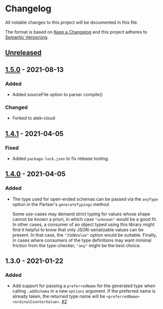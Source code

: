 # Changelog

All notable changes to this project will be documented in this file.

The format is based on [Keep a Changelog](http://keepachangelog.com/en/1.0.0/)
and this project adheres to [Semantic Versioning](http://semver.org/spec/v2.0.0.html).

## [Unreleased]

## [1.5.0] - 2021-08-13
### Added
- Added sourceFile option to parser compile()

### Changed
- Forked to atek-cloud

## [1.4.1] - 2021-04-05
### Fixed
- Added `package-lock.json` to fix release tooling.

## [1.4.0] - 2021-04-05
### Added
- The type used for open-ended schemas can be passed via the `anyType` option in the Partser's `generateTypings` method.
  
  Some use-cases may demand strict typing for values whose shape cannot be known a priori, in which case `"unknown"` would be a good fit. In other cases, a consumer of an object typed using this library might find it helpful to know that only JSON-serializable values can be present. In that case, the `"JSONValue"` option would be suitable. Finally, in cases where consumers of the type definitions may want minimal friction from the type-checker, `"any"` might be the best choice.

## 1.3.0 - 2021-01-22
### Added
- Add support for passing a `preferredName` for the generated type when calling `.addSchema` in a new `options` argument. If the preferred name is already taken, the returned type name will be `<preferredName><ordinalCounterValue>`. [#2]

[#2]: https://github.com/ggoodman/json-schema-to-dts/issues/2

[Unreleased]: https://github.com/ggoodman/json-schema-to-dts/compare/v1.5.0...HEAD
[1.5.0]: https://github.com/ggoodman/json-schema-to-dts/compare/v1.4.1...v1.5.0
[1.4.1]: https://github.com/ggoodman/json-schema-to-dts/compare/v1.4.0...v1.4.1
[1.4.0]: https://github.com/ggoodman/json-schema-to-dts/compare/v1.3.0...v1.4.0
